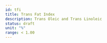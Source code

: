 ```yaml
---
id: tfi
title: Trans Fat Index
description: Trans Oleic and Trans Linoleic
status: draft
unit: "%"
range: < 1.00
---
```

